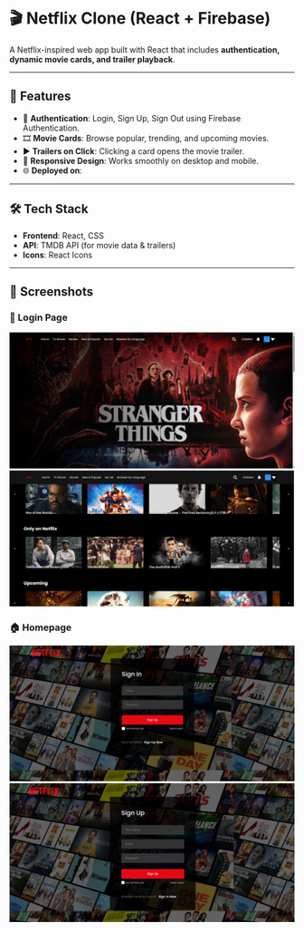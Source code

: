# 🎬 Netflix Clone (React + Firebase)

A Netflix-inspired web app built with React that includes **authentication, dynamic movie cards, and trailer playback**.  

---

## 🚀 Features
- 🔐 **Authentication**: Login, Sign Up, Sign Out using Firebase Authentication.  
- 🎞️ **Movie Cards**: Browse popular, trending, and upcoming movies.  
- ▶️ **Trailers on Click**: Clicking a card opens the movie trailer.  
- 📱 **Responsive Design**: Works smoothly on desktop and mobile.  
- 🌐 **Deployed on**:   

---

## 🛠️ Tech Stack
- **Frontend**: React, CSS  
- **API**: TMDB API (for movie data & trailers)  
- **Icons**: React Icons  

---


## 📸 Screenshots  

### 🔑 Login Page
![Login Screenshot](src/assets/screenshots/homepage1.png)
![Login Screenshot](src/assets/screenshots/homepage2.png)

### 🏠 Homepage
![Homepage Screenshot](src/assets/screenshots/login1.png)
![Homepage Screenshot](src/assets/screenshots/login2.png)

